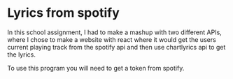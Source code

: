 # Lyrics from spotify
In this school assignment, I had to make a mashup with two different APIs, where I chose to make a website with react where it would get the users current playing track from the spotify api and then use chartlyrics api to get the lyrics.
 
To use this program you will need to get a token from spotify.